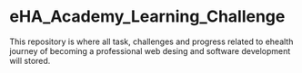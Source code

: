 # eHA_Academy_Learning_Challenge
This repository is where all task, challenges and progress related to ehealth journey of becoming a professional web desing and software development will stored.
